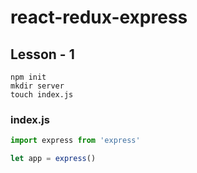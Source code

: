 # react-redux-express

## Lesson - 1
```
npm init
mkdir server
touch index.js
```
### index.js
```js
import express from 'express'

let app = express()
```
